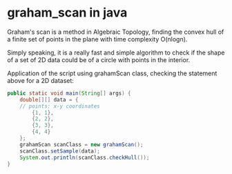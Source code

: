 # graham_scan in java

Graham's scan is a method in Algebraic Topology, finding the convex hull of a finite set of points in the plane with time complexity O(nlogn).

Simply speaking, it is a really fast and simple algorithm to check if the shape of a set of 2D data could be of a circle with points in the interior.

Application of the script using grahamScan class, checking the statement above for a 2D dataset:

```java
public static void main(String[] args) {
	double[][] data = { 
	// points: x-y coordinates
		{1, 1},
		{2, 2},
		{3, 3},
		{4, 4}
	};
	grahamScan scanClass = new grahamScan();
	scanClass.setSample(data);
	System.out.println(scanClass.checkHull());
}
```
